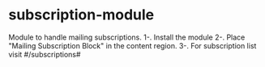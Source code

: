 # subscription-module
Module to handle mailing subscriptions.
1-. Install the module
2-. Place "Mailing Subscription Block" in the content region.
3-. For subscription list visit #/subscriptions# 
